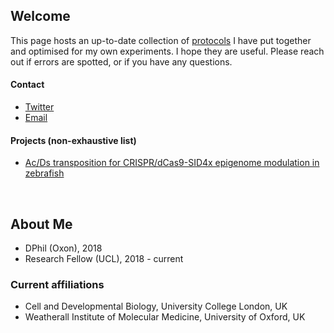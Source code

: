 ## Welcome

This page hosts an up-to-date collection of [protocols](https://vchongmorrison.github.io/protocols/) I have put together and optimised for my own experiments. I hope they are useful. Please reach out if errors are spotted, or if you have any questions.

#### Contact

- [Twitter](https://twitter.com/van_cmorr?s=20&t=f0hoHmA8onWGtx8iOJFnAQ)
- [Email](https://vchongmorrison.github.io/email/)

#### Projects (non-exhaustive list)

- [Ac/Ds transposition for CRISPR/dCas9-SID4x epigenome modulation in zebrafish](https://vchongmorrison.github.io/zfCRISPRi/)

<br>

## About Me

- DPhil (Oxon), 2018
- Research Fellow (UCL), 2018 - current

### Current affiliations
- Cell and Developmental Biology, University College London, UK
- Weatherall Institute of Molecular Medicine, University of Oxford, UK

